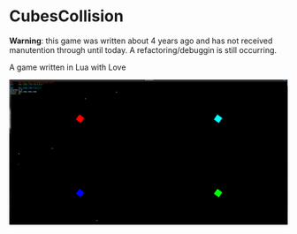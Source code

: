 # CubesCollision

**Warning**: this game was written about 4 years ago and has not received manutention through until today. A refactoring/debuggin is still occurring.

A game written in Lua with Love

![screenshot.png](screenshot.png)


